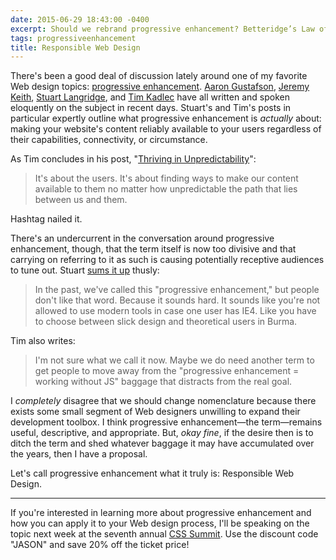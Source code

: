 ```yaml
---
date: 2015-06-29 18:43:00 -0400
excerpt: Should we rebrand progressive enhancement? Betteridge’s Law of Headlines would suggest not.
tags: progressiveenhancement
title: Responsible Web Design
---
```


There's been a good deal of discussion lately around one of my favorite Web design topics: [progressive enhancement](https://en.wikipedia.org/wiki/Progressive_enhancement). [Aaron Gustafson](http://www.aaron-gustafson.com/notebook/where-do-we-go-from-here/), [Jeremy Keith](https://adactio.com/journal/9186), [Stuart Langridge](http://www.kryogenix.org/days/2015/06/28/availability/), and [Tim Kadlec](http://timkadlec.com/2015/06/thriving-in-unpredictability/) have all written and spoken eloquently on the subject in recent days. Stuart's and Tim's posts in particular expertly outline what progressive enhancement is _actually_ about: making your website's content reliably available to your users regardless of their capabilities, connectivity, or circumstance.

As Tim concludes in his post, "[Thriving in Unpredictability](http://timkadlec.com/2015/06/thriving-in-unpredictability/)":

> It's about the users. It's about finding ways to make our content available to them no matter how unpredictable the path that lies between us and them.

Hashtag nailed it.

There's an undercurrent in the conversation around progressive enhancement, though, that the term itself is now too divisive and that carrying on referring to it as such is causing potentially receptive audiences to tune out. Stuart [sums it up](http://www.kryogenix.org/days/2015/06/28/availability/) thusly:

> In the past, we've called this "progressive enhancement," but people don't like that word. Because it sounds hard. It sounds like you're not allowed to use modern tools in case one user has IE4. Like you have to choose between slick design and theoretical users in Burma.

Tim also writes:

> I'm not sure what we call it now. Maybe we do need another term to get people to move away from the "progressive enhancement = working without JS" baggage that distracts from the real goal.

I _completely_ disagree that we should change nomenclature because there exists some small segment of Web designers unwilling to expand their development toolbox. I think progressive enhancement—the term—remains useful, descriptive, and appropriate. But, _okay fine_, if the desire then is to ditch the term and shed whatever baggage it may have accumulated over the years, then I have a proposal.

Let's call progressive enhancement what it truly is: Responsible Web Design.

---

If you're interested in learning more about progressive enhancement and how you can apply it to your Web design process, I'll be speaking on the topic next week at the seventh annual [CSS Summit](http://csssummit.com/). Use the discount code "JASON" and save 20% off the ticket price!
